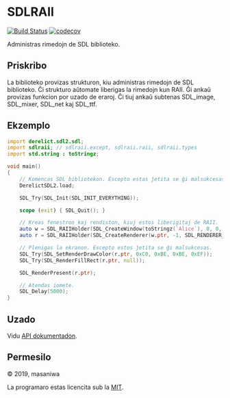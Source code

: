 SDLRAII
===

[![Build Status](https://travis-ci.org/masaniwasdp/SDLRAII.svg?branch=master)](https://travis-ci.org/masaniwasdp/SDLRAII)
[![codecov](https://codecov.io/gh/masaniwasdp/SDLRAII/branch/master/graph/badge.svg)](https://codecov.io/gh/masaniwasdp/SDLRAII)

Administras rimedojn de SDL biblioteko.

## Priskribo
La biblioteko provizas strukturon, kiu administras rimedojn de SDL biblioteko.
Ĉi strukturo aŭtomate liberigas la rimedojn kun RAII.
Ĝi ankaŭ provizas funkcion por uzado de eraroj.
Ĉi tiuj ankaŭ subtenas SDL_image, SDL_mixer, SDL_net kaj SDL_ttf.

## Ekzemplo

``` d
import derelict.sdl2.sdl;
import sdlraii; // sdlraii.except, sdlraii.raii, sdlraii.types
import std.string : toStringz;

void main()
{
    // Komencas SDL bibliotekon. Escepto estas ĵetita se ĝi malsukcesas.
    DerelictSDL2.load;

    SDL_Try(SDL_Init(SDL_INIT_EVERYTHING));

    scope (exit) { SDL_Quit(); }

    // Kreas fenestron kaj rendiston, kiuj estos liberigitaj de RAII.
    auto w = SDL_RAIIHolder(SDL_CreateWindow(toStringz(`Alice`), 0, 0, 77, 16, SDL_WINDOW_SHOWN));
    auto r = SDL_RAIIHolder(SDL_CreateRenderer(w.ptr, -1, SDL_RENDERER_ACCELERATED));

    // Plenigas la ekranon. Escepto estos ĵetita se ĝi malsukcesas.
    SDL_Try(SDL_SetRenderDrawColor(r.ptr, 0xC0, 0xBE, 0xBE, 0xEF));
    SDL_Try(SDL_RenderFillRect(r.ptr, null));

    SDL_RenderPresent(r.ptr);

    // Atendas iomete.
    SDL_Delay(5000);
}
```

## Uzado
Vidu [API dokumentadon](https://masaniwasdp.github.com/SDLRAII/sdlraii).

## Permesilo
© 2019, masaniwa

La programaro estas licencita sub la [MIT](https://github.com/masaniwasdp/SDLRAII/blob/master/LICENCE).
